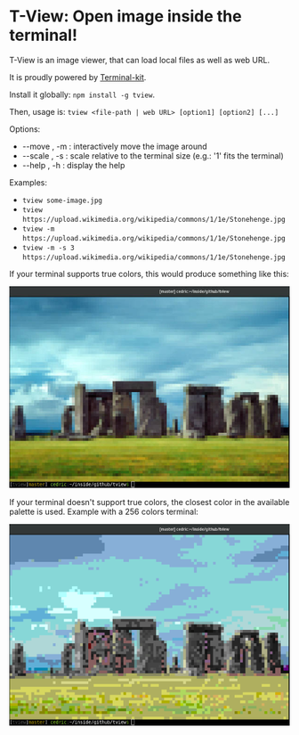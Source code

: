 

# T-View: Open image inside the terminal!

T-View is an image viewer, that can load local files as well as web URL.

It is proudly powered by [Terminal-kit](https://www.npmjs.com/package/terminal-kit).

Install it globally: `npm install -g tview`.

Then, usage is: `tview <file-path | web URL> [option1] [option2] [...]`

Options:

* --move , -m : interactively move the image around
* --scale , -s : scale relative to the terminal size (e.g.: '1' fits the terminal)
* --help , -h : display the help

Examples:

* `tview some-image.jpg`
* `tview https://upload.wikimedia.org/wikipedia/commons/1/1e/Stonehenge.jpg`
* `tview -m https://upload.wikimedia.org/wikipedia/commons/1/1e/Stonehenge.jpg`
* `tview -m -s 3 https://upload.wikimedia.org/wikipedia/commons/1/1e/Stonehenge.jpg`

If your terminal supports true colors, this would produce something like this:

![True color example](example1.jpg)

If your terminal doesn't support true colors, the closest color in the available palette is used.
Example with a 256 colors terminal:

![256 colors example](example2.png)

